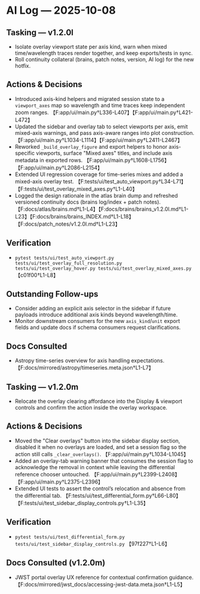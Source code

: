 # AI Log — 2025-10-08

## Tasking — v1.2.0l
- Isolate overlay viewport state per axis kind, warn when mixed time/wavelength traces render together, and keep exports/tests in sync.
- Roll continuity collateral (brains, patch notes, version, AI log) for the new hotfix.

## Actions & Decisions
- Introduced axis-kind helpers and migrated session state to a `viewport_axes` map so wavelength and time traces keep independent zoom ranges. 【F:app/ui/main.py†L336-L407】【F:app/ui/main.py†L421-L472】
- Updated the sidebar and overlay tab to select viewports per axis, emit mixed-axis warnings, and pass axis-aware ranges into plot construction. 【F:app/ui/main.py†L1034-L1114】【F:app/ui/main.py†L2411-L2467】
- Reworked `_build_overlay_figure` and export helpers to honor axis-specific viewports, surface "Mixed axes" titles, and include axis metadata in exported rows. 【F:app/ui/main.py†L1608-L1756】【F:app/ui/main.py†L2086-L2154】
- Extended UI regression coverage for time-series mixes and added a mixed-axis overlay test. 【F:tests/ui/test_auto_viewport.py†L34-L71】【F:tests/ui/test_overlay_mixed_axes.py†L1-L40】
- Logged the design rationale in the atlas brain dump and refreshed versioned continuity docs (brains log/index + patch notes). 【F:docs/atlas/brains.md†L1-L4】【F:docs/brains/brains_v1.2.0l.md†L1-L23】【F:docs/brains/brains_INDEX.md†L1-L18】【F:docs/patch_notes/v1.2.0l.md†L1-L23】

## Verification
- `pytest tests/ui/test_auto_viewport.py tests/ui/test_overlay_full_resolution.py tests/ui/test_overlay_hover.py tests/ui/test_overlay_mixed_axes.py` 【c01f00†L1-L8】

## Outstanding Follow-ups
- Consider adding an explicit axis selector in the sidebar if future payloads introduce additional axis kinds beyond wavelength/time.
- Monitor downstream consumers for the new `axis_kind`/`unit` export fields and update docs if schema consumers request clarifications.

## Docs Consulted
- Astropy time-series overview for axis handling expectations. 【F:docs/mirrored/astropy/timeseries.meta.json†L1-L7】

## Tasking — v1.2.0m
- Relocate the overlay clearing affordance into the Display & viewport controls and confirm the action inside the overlay workspace.

## Actions & Decisions
- Moved the "Clear overlays" button into the sidebar display section, disabled it when no overlays are loaded, and set a session flag so the action still calls `_clear_overlays()`. 【F:app/ui/main.py†L1034-L1045】
- Added an overlay-tab warning banner that consumes the session flag to acknowledge the removal in context while leaving the differential reference chooser untouched. 【F:app/ui/main.py†L2399-L2408】【F:app/ui/main.py†L2375-L2396】
- Extended UI tests to assert the control’s relocation and absence from the differential tab. 【F:tests/ui/test_differential_form.py†L66-L80】【F:tests/ui/test_sidebar_display_controls.py†L1-L35】

## Verification
- `pytest tests/ui/test_differential_form.py tests/ui/test_sidebar_display_controls.py` 【97f227†L1-L6】

## Docs Consulted (v1.2.0m)
- JWST portal overlay UX reference for contextual confirmation guidance. 【F:docs/mirrored/jwst_docs/accessing-jwst-data.meta.json†L1-L5】
